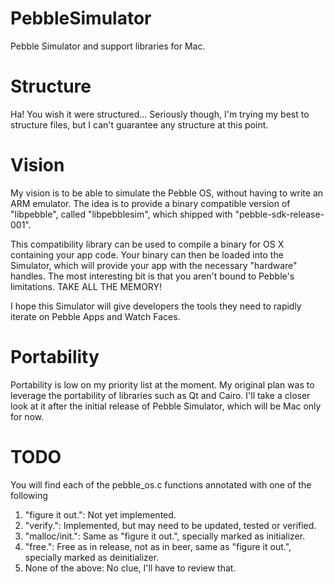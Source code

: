 PebbleSimulator
===============

Pebble Simulator and support libraries for Mac.

Structure
=========

Ha! You wish it were structured...
Seriously though, I'm trying my best to structure files, but I can't guarantee any structure at this point.

Vision
======

My vision is to be able to simulate the Pebble OS, without having to write an ARM emulator.
The idea is to provide a binary compatible version of "libpebble", called "libpebblesim", which shipped with "pebble-sdk-release-001".

This compatibility library can be used to compile a binary for OS X containing your app code.
Your binary can then be loaded into the Simulator, which will provide your app with the necessary "hardware" handles.
The most interesting bit is that you aren't bound to Pebble's limitations. TAKE ALL THE MEMORY!

I hope this Simulator will give developers the tools they need to rapidly iterate on Pebble Apps and Watch Faces.

Portability
===========

Portability is low on my priority list at the moment.
My original plan was to leverage the portability of libraries such as Qt and Cairo.
I'll take a closer look at it after the initial release of Pebble Simulator, which will be Mac only for now.

TODO
====

You will find each of the pebble_os.c functions annotated with one of the following

1. "figure it out.": Not yet implemented.
2. "verify.": Implemented, but may need to be updated, tested or verified.
3. "malloc/init.": Same as "figure it out.", specially marked as initializer.
4. "free.": Free as in release, not as in beer, same as "figure it out.", specially marked as deinitializer.
5. None of the above: No clue, I'll have to review that.
